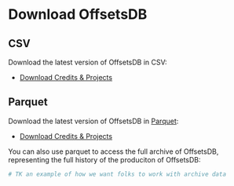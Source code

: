 # Download OffsetsDB

## CSV

Download the latest version of OffsetsDB in CSV:

- [Download Credits & Projects](https://carbonplan-offsets-db.s3.us-west-2.amazonaws.com/archive/latest/offsets-db.csv.zip)

## Parquet

Download the latest version of OffsetsDB in [Parquet](https://parquet.apache.org/):

- [Download Credits & Projects](https://carbonplan-offsets-db.s3.us-west-2.amazonaws.com/archive/latest/offsets-db.csv.zip)

You can also use parquet to access the full archive of OffsetsDB, representing the full history of the produciton of OffsetsDB:

```python
# TK an example of how we want folks to work with archive data
```
